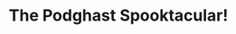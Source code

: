 ---
title: The Podghast Spooktacular!
id: podghast-spooktacular
image: logo-podghast.png
order: 7
facebook: podghast
twitter: podghast
soundcloud: the-podghast-spooktacular
soundcloud-playlist: 57449459
itunes: the-podghast-spooktacular/id939757681
description: Welcome... to the <em>PODGHAST SPOOKTACULAR</em>! The scariest podcast ever created, featuring 100% true tales retold by eccentric scientist Dr Heinrich Von Schtupplegap MD. 
category: Comedy
explicit: "Yes"
---